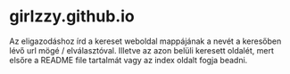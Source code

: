 # girlzzy.github.io
Az eligazodáshoz írd a kereset weboldal mappájának a nevét a keresőben lévő url mögé / elválasztóval.
Illetve az azon belüli keresett oldalét, mert elsőre a README file tartalmát vagy az index oldalt fogja beadni.
